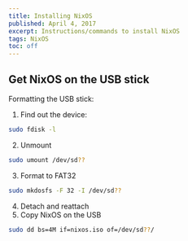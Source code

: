 ```yaml
---
title: Installing NixOS
published: April 4, 2017
excerpt: Instructions/commands to install NixOS
tags: NixOS
toc: off
---
```


## Get NixOS on the USB stick

Formatting the USB stick:
1. Find out the device:
```bash
sudo fdisk -l
```
2. Unmount
```bash
sudo umount /dev/sd??
```
3. Format to FAT32
```bash
sudo mkdosfs -F 32 -I /dev/sd??
```
4. Detach and reattach
5. Copy NixOS on the USB
```bash
sudo dd bs=4M if=nixos.iso of=/dev/sd??/
```
